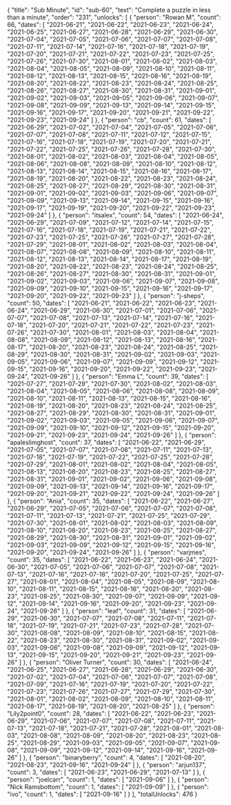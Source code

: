 {
  "title": "Sub Minute",
  "id": "sub-60",
  "text": "Complete a puzzle in less than a minute",
  "order": "231",
  "unlocks": [
    {
      "person": "Rowan M",
      "count": 66,
      "dates": [
        "2021-06-21",
        "2021-06-22",
        "2021-06-23",
        "2021-06-24",
        "2021-06-25",
        "2021-06-27",
        "2021-06-28",
        "2021-06-29",
        "2021-06-30",
        "2021-07-04",
        "2021-07-05",
        "2021-07-06",
        "2021-07-07",
        "2021-07-08",
        "2021-07-11",
        "2021-07-14",
        "2021-07-16",
        "2021-07-18",
        "2021-07-19",
        "2021-07-20",
        "2021-07-21",
        "2021-07-22",
        "2021-07-23",
        "2021-07-25",
        "2021-07-26",
        "2021-07-30",
        "2021-08-01",
        "2021-08-02",
        "2021-08-03",
        "2021-08-04",
        "2021-08-05",
        "2021-08-09",
        "2021-08-10",
        "2021-08-11",
        "2021-08-12",
        "2021-08-13",
        "2021-08-15",
        "2021-08-16",
        "2021-08-19",
        "2021-08-20",
        "2021-08-22",
        "2021-08-23",
        "2021-08-24",
        "2021-08-25",
        "2021-08-26",
        "2021-08-27",
        "2021-08-30",
        "2021-08-31",
        "2021-09-01",
        "2021-09-02",
        "2021-09-03",
        "2021-09-05",
        "2021-09-06",
        "2021-09-07",
        "2021-09-08",
        "2021-09-09",
        "2021-09-13",
        "2021-09-14",
        "2021-09-15",
        "2021-09-16",
        "2021-09-17",
        "2021-09-20",
        "2021-09-21",
        "2021-09-22",
        "2021-09-23",
        "2021-09-24"
      ]
    },
    {
      "person": "cb",
      "count": 61,
      "dates": [
        "2021-06-29",
        "2021-07-02",
        "2021-07-04",
        "2021-07-05",
        "2021-07-06",
        "2021-07-07",
        "2021-07-08",
        "2021-07-11",
        "2021-07-12",
        "2021-07-15",
        "2021-07-16",
        "2021-07-18",
        "2021-07-19",
        "2021-07-20",
        "2021-07-21",
        "2021-07-22",
        "2021-07-25",
        "2021-07-26",
        "2021-07-28",
        "2021-07-30",
        "2021-08-01",
        "2021-08-02",
        "2021-08-03",
        "2021-08-04",
        "2021-08-05",
        "2021-08-06",
        "2021-08-08",
        "2021-08-09",
        "2021-08-10",
        "2021-08-12",
        "2021-08-13",
        "2021-08-14",
        "2021-08-15",
        "2021-08-16",
        "2021-08-17",
        "2021-08-19",
        "2021-08-20",
        "2021-08-22",
        "2021-08-23",
        "2021-08-24",
        "2021-08-25",
        "2021-08-27",
        "2021-08-29",
        "2021-08-30",
        "2021-08-31",
        "2021-09-01",
        "2021-09-02",
        "2021-09-03",
        "2021-09-06",
        "2021-09-07",
        "2021-09-09",
        "2021-09-13",
        "2021-09-14",
        "2021-09-15",
        "2021-09-16",
        "2021-09-17",
        "2021-09-19",
        "2021-09-20",
        "2021-09-22",
        "2021-09-23",
        "2021-09-24"
      ]
    },
    {
      "person": "itsalex",
      "count": 54,
      "dates": [
        "2021-06-24",
        "2021-06-29",
        "2021-07-09",
        "2021-07-12",
        "2021-07-14",
        "2021-07-15",
        "2021-07-16",
        "2021-07-18",
        "2021-07-19",
        "2021-07-21",
        "2021-07-22",
        "2021-07-23",
        "2021-07-25",
        "2021-07-26",
        "2021-07-27",
        "2021-07-28",
        "2021-07-29",
        "2021-08-01",
        "2021-08-02",
        "2021-08-03",
        "2021-08-04",
        "2021-08-07",
        "2021-08-08",
        "2021-08-09",
        "2021-08-10",
        "2021-08-11",
        "2021-08-12",
        "2021-08-13",
        "2021-08-14",
        "2021-08-17",
        "2021-08-19",
        "2021-08-20",
        "2021-08-22",
        "2021-08-23",
        "2021-08-24",
        "2021-08-25",
        "2021-08-26",
        "2021-08-27",
        "2021-08-30",
        "2021-08-31",
        "2021-09-01",
        "2021-09-02",
        "2021-09-03",
        "2021-09-06",
        "2021-09-07",
        "2021-09-08",
        "2021-09-09",
        "2021-09-10",
        "2021-09-15",
        "2021-09-16",
        "2021-09-17",
        "2021-09-20",
        "2021-09-22",
        "2021-09-23"
      ]
    },
    {
      "person": "j-sheps",
      "count": 50,
      "dates": [
        "2021-06-21",
        "2021-06-22",
        "2021-06-23",
        "2021-06-24",
        "2021-06-29",
        "2021-06-30",
        "2021-07-01",
        "2021-07-06",
        "2021-07-07",
        "2021-07-08",
        "2021-07-13",
        "2021-07-14",
        "2021-07-16",
        "2021-07-18",
        "2021-07-20",
        "2021-07-21",
        "2021-07-22",
        "2021-07-23",
        "2021-07-26",
        "2021-07-30",
        "2021-08-01",
        "2021-08-03",
        "2021-08-04",
        "2021-08-08",
        "2021-08-09",
        "2021-08-12",
        "2021-08-13",
        "2021-08-16",
        "2021-08-17",
        "2021-08-20",
        "2021-08-23",
        "2021-08-24",
        "2021-08-25",
        "2021-08-29",
        "2021-08-30",
        "2021-08-31",
        "2021-09-02",
        "2021-09-03",
        "2021-09-05",
        "2021-09-06",
        "2021-09-07",
        "2021-09-09",
        "2021-09-12",
        "2021-09-15",
        "2021-09-16",
        "2021-09-20",
        "2021-09-22",
        "2021-09-23",
        "2021-09-24",
        "2021-09-26"
      ]
    },
    {
      "person": "Emma L",
      "count": 39,
      "dates": [
        "2021-07-27",
        "2021-07-29",
        "2021-07-30",
        "2021-08-02",
        "2021-08-03",
        "2021-08-04",
        "2021-08-05",
        "2021-08-06",
        "2021-08-08",
        "2021-08-09",
        "2021-08-10",
        "2021-08-11",
        "2021-08-13",
        "2021-08-15",
        "2021-08-16",
        "2021-08-19",
        "2021-08-20",
        "2021-08-23",
        "2021-08-24",
        "2021-08-25",
        "2021-08-27",
        "2021-08-29",
        "2021-08-30",
        "2021-08-31",
        "2021-09-01",
        "2021-09-02",
        "2021-09-03",
        "2021-09-05",
        "2021-09-06",
        "2021-09-07",
        "2021-09-09",
        "2021-09-10",
        "2021-09-12",
        "2021-09-15",
        "2021-09-20",
        "2021-09-21",
        "2021-09-23",
        "2021-09-24",
        "2021-09-26"
      ]
    },
    {
      "person": "apaleslimghost",
      "count": 37,
      "dates": [
        "2021-06-22",
        "2021-06-29",
        "2021-07-05",
        "2021-07-07",
        "2021-07-08",
        "2021-07-11",
        "2021-07-13",
        "2021-07-18",
        "2021-07-19",
        "2021-07-22",
        "2021-07-25",
        "2021-07-28",
        "2021-07-29",
        "2021-08-01",
        "2021-08-02",
        "2021-08-04",
        "2021-08-05",
        "2021-08-13",
        "2021-08-20",
        "2021-08-23",
        "2021-08-25",
        "2021-08-27",
        "2021-08-31",
        "2021-09-01",
        "2021-09-02",
        "2021-09-06",
        "2021-09-08",
        "2021-09-09",
        "2021-09-13",
        "2021-09-14",
        "2021-09-16",
        "2021-09-17",
        "2021-09-20",
        "2021-09-21",
        "2021-09-22",
        "2021-09-24",
        "2021-09-26"
      ]
    },
    {
      "person": "Ania",
      "count": 35,
      "dates": [
        "2021-06-22",
        "2021-06-27",
        "2021-06-29",
        "2021-07-05",
        "2021-07-06",
        "2021-07-07",
        "2021-07-08",
        "2021-07-11",
        "2021-07-13",
        "2021-07-21",
        "2021-07-25",
        "2021-07-29",
        "2021-07-30",
        "2021-08-01",
        "2021-08-02",
        "2021-08-03",
        "2021-08-09",
        "2021-08-10",
        "2021-08-20",
        "2021-08-23",
        "2021-08-25",
        "2021-08-27",
        "2021-08-29",
        "2021-08-30",
        "2021-08-31",
        "2021-09-01",
        "2021-09-02",
        "2021-09-03",
        "2021-09-09",
        "2021-09-12",
        "2021-09-15",
        "2021-09-16",
        "2021-09-20",
        "2021-09-24",
        "2021-09-26"
      ]
    },
    {
      "person": "varjmes",
      "count": 35,
      "dates": [
        "2021-06-22",
        "2021-06-23",
        "2021-06-24",
        "2021-06-30",
        "2021-07-05",
        "2021-07-06",
        "2021-07-07",
        "2021-07-08",
        "2021-07-13",
        "2021-07-16",
        "2021-07-18",
        "2021-07-20",
        "2021-07-25",
        "2021-07-27",
        "2021-08-01",
        "2021-08-04",
        "2021-08-05",
        "2021-08-09",
        "2021-08-10",
        "2021-08-11",
        "2021-08-15",
        "2021-08-16",
        "2021-08-20",
        "2021-08-23",
        "2021-08-25",
        "2021-08-30",
        "2021-09-07",
        "2021-09-09",
        "2021-09-12",
        "2021-09-14",
        "2021-09-16",
        "2021-09-20",
        "2021-09-23",
        "2021-09-24",
        "2021-09-26"
      ]
    },
    {
      "person": "leaf",
      "count": 31,
      "dates": [
        "2021-06-29",
        "2021-06-30",
        "2021-07-07",
        "2021-07-08",
        "2021-07-11",
        "2021-07-18",
        "2021-07-19",
        "2021-07-21",
        "2021-07-23",
        "2021-07-28",
        "2021-07-30",
        "2021-08-08",
        "2021-08-09",
        "2021-08-10",
        "2021-08-15",
        "2021-08-22",
        "2021-08-23",
        "2021-08-30",
        "2021-08-31",
        "2021-09-02",
        "2021-09-03",
        "2021-09-06",
        "2021-09-08",
        "2021-09-09",
        "2021-09-12",
        "2021-09-13",
        "2021-09-15",
        "2021-09-20",
        "2021-09-21",
        "2021-09-23",
        "2021-09-26"
      ]
    },
    {
      "person": "Oliver Turner",
      "count": 30,
      "dates": [
        "2021-06-24",
        "2021-06-25",
        "2021-06-27",
        "2021-06-28",
        "2021-06-29",
        "2021-06-30",
        "2021-07-02",
        "2021-07-04",
        "2021-07-06",
        "2021-07-07",
        "2021-07-08",
        "2021-07-09",
        "2021-07-16",
        "2021-07-19",
        "2021-07-20",
        "2021-07-22",
        "2021-07-23",
        "2021-07-26",
        "2021-07-27",
        "2021-07-29",
        "2021-07-30",
        "2021-08-01",
        "2021-08-02",
        "2021-08-09",
        "2021-08-10",
        "2021-08-11",
        "2021-08-17",
        "2021-08-19",
        "2021-08-20",
        "2021-08-25"
      ]
    },
    {
      "person": "Lily2point0",
      "count": 28,
      "dates": [
        "2021-06-22",
        "2021-06-23",
        "2021-06-29",
        "2021-07-06",
        "2021-07-07",
        "2021-07-08",
        "2021-07-11",
        "2021-07-13",
        "2021-07-18",
        "2021-07-21",
        "2021-07-28",
        "2021-08-01",
        "2021-08-03",
        "2021-08-08",
        "2021-08-09",
        "2021-08-20",
        "2021-08-23",
        "2021-08-25",
        "2021-08-29",
        "2021-09-03",
        "2021-09-05",
        "2021-09-07",
        "2021-09-08",
        "2021-09-09",
        "2021-09-12",
        "2021-09-14",
        "2021-09-16",
        "2021-09-26"
      ]
    },
    {
      "person": "binaryberry",
      "count": 4,
      "dates": [
        "2021-08-20",
        "2021-08-23",
        "2021-09-16",
        "2021-09-24"
      ]
    },
    {
      "person": "arjun137",
      "count": 3,
      "dates": [
        "2021-06-23",
        "2021-06-29",
        "2021-07-13"
      ]
    },
    {
      "person": "joelcarr",
      "count": 1,
      "dates": [
        "2021-09-06"
      ]
    },
    {
      "person": "Nick Ramsbottom",
      "count": 1,
      "dates": [
        "2021-09-09"
      ]
    },
    {
      "person": "ivo",
      "count": 1,
      "dates": [
        "2021-09-16"
      ]
    }
  ],
  "totalUnlocks": 476
}